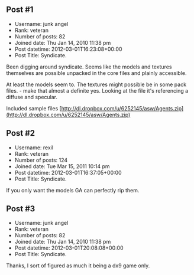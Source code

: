 ## Post #1
- Username: junk angel
- Rank: veteran
- Number of posts: 82
- Joined date: Thu Jan 14, 2010 11:38 pm
- Post datetime: 2012-03-01T16:23:08+00:00
- Post Title: Syndicate.

Been digging around syndicate. Seems like the models and textures themselves are possible unpacked in the core files and plainly accessible.

At least the models seem to. The textures might possible be in some pack files. - make that almost a definite yes. Looking at the file it's referencing a diffuse and specular.

Included sample files 
[http://dl.dropbox.com/u/6252145/asw/Agents.zip](http://dl.dropbox.com/u/6252145/asw/Agents.zip)
## Post #2
- Username: rexil
- Rank: veteran
- Number of posts: 124
- Joined date: Tue Mar 15, 2011 10:14 pm
- Post datetime: 2012-03-01T16:37:05+00:00
- Post Title: Syndicate.

If you only want the models GA can perfectly rip them.
## Post #3
- Username: junk angel
- Rank: veteran
- Number of posts: 82
- Joined date: Thu Jan 14, 2010 11:38 pm
- Post datetime: 2012-03-01T20:08:08+00:00
- Post Title: Syndicate.

Thanks, I sort of figured as much it being a dx9 game only.
